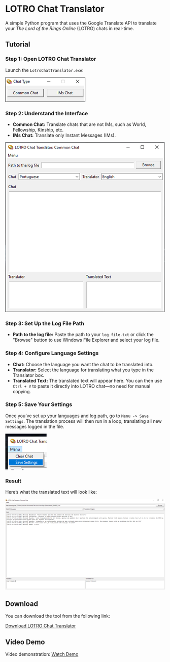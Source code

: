 # LOTRO Chat Translator

A simple Python program that uses the Google Translate API to translate your *The Lord of the Rings Online* (LOTRO) chats in real-time.

## Tutorial

### Step 1: Open LOTRO Chat Translator

Launch the `LotroChatTranslator.exe`:

![Screenshot of LOTRO Chat Translator interface](https://raw.githubusercontent.com/ils94/LOTROChatTranslator/master/screenshots/1.png)

### Step 2: Understand the Interface

- **Common Chat:** Translate chats that are not IMs, such as World, Fellowship, Kinship, etc.
- **IMs Chat:** Translate only Instant Messages (IMs).

![Screenshot of chat selection options](https://raw.githubusercontent.com/ils94/LOTROChatTranslator/master/screenshots/2.png)

### Step 3: Set Up the Log File Path

- **Path to the log file:** Paste the path to your `log file.txt` or click the "Browse" button to use Windows File Explorer and select your log file.

### Step 4: Configure Language Settings

- **Chat:** Choose the language you want the chat to be translated into.
- **Translator:** Select the language for translating what you type in the Translator box.
- **Translated Text:** The translated text will appear here. You can then use `Ctrl + V` to paste it directly into LOTRO chat—no need for manual copying.

### Step 5: Save Your Settings

Once you’ve set up your languages and log path, go to `Menu -> Save Settings`. The translation process will then run in a loop, translating all new messages logged in the file.

![Screenshot of save settings](https://raw.githubusercontent.com/ils94/LOTROChatTranslator/master/screenshots/5.png)

### Result

Here’s what the translated text will look like:

![Screenshot of translated chat](https://raw.githubusercontent.com/ils94/LOTROChatTranslator/master/screenshots/4.png)

## Download

You can download the tool from the following link:

[Download LOTRO Chat Translator](https://github.com/ils94/LOTROChatTranslator/releases/download/release/LOTROChatTranslator.zip)

## Video Demo

Video demonstration: [Watch Demo](https://streamable.com/uhl4m1)

